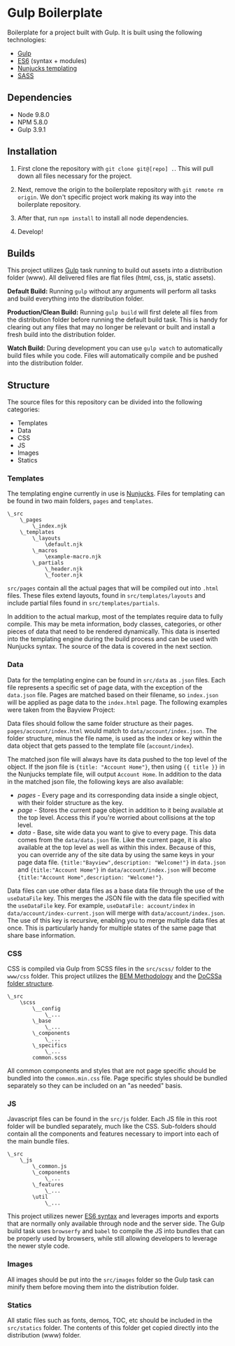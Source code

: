 # Gulp Boilerplate

Boilerplate for a project built with Gulp. It is built using the following technologies:

- [Gulp](https://gulpjs.com/)
- [ES6](http://es6-features.org/) (syntax + modules)
- [Nunjucks templating](https://mozilla.github.io/nunjucks/)
- [SASS](https://sass-lang.com/)

## Dependencies

- Node 9.8.0
- NPM 5.8.0
- Gulp 3.9.1

## Installation
1. First clone the repository with `git clone git@[repo] .`. This will pull down all files necessary for the project.

2. Next, remove the origin to the boilerplate repository with `git remote rm origin`. We don't specific project work making its way into the boilerplate repository.

3. After that, run `npm install` to install all node dependencies.

4. Develop!


## Builds
This project utilizes [Gulp](https://gulpjs.com/) task running to build out assets into a distribution folder (www). All delivered files are flat files (html, css, js, static assets).

**Default Build:** Running `gulp` without any arguments will perform all tasks and build everything into the distribution folder.

**Production/Clean Build:** Running `gulp build` will first delete all files from the distribution folder before running the default build task. This is handy for clearing out any files that may no longer be relevant or built and install a fresh build into the distribution folder.

**Watch Build:** During development you can use `gulp watch` to automatically build files while you code. Files will automatically compile and be pushed into the distribution folder.

## Structure
The source files for this repository can be divided into the following categories:
- Templates
- Data
- CSS
- JS
- Images
- Statics

### Templates
The templating engine currently in use is [Nunjucks](https://mozilla.github.io/nunjucks/). Files for templating can be found in two main folders, `pages` and `templates`.

```
\_src
    \_pages
        \_index.njk
    \_templates
        \_layouts
            \default.njk
        \_macros
            \example-macro.njk
        \_partials
            \_header.njk
            \_footer.njk
```

`src/pages` contain all the actual pages that will be compiled out into `.html` files. These files extend layouts, found in `src/templates/layouts` and include partial files found in `src/templates/partials`.

In addition to the actual markup, most of the templates require data to fully compile. This may be meta information, body classes, categories, or other pieces of data that need to be rendered dynamically. This data is inserted into the templating engine during the build process and can be used with Nunjucks syntax. The source of the data is covered in the next section.

### Data
Data for the templating engine can be found in `src/data` as `.json` files. Each file represents a specific set of page data, with the exception of the `data.json` file. Pages are matched based on their filename, so `index.json` will be applied as page data to the `index.html` page. The following examples were taken from the Bayview Project:

Data files should follow the same folder structure as their pages. `pages/account/index.html` would match to `data/account/index.json`. The folder structure, minus the file name, is used as the index or key within the data object that gets passed to the template file (`account/index`).

The matched json file will always have its data pushed to the top level of the object. If the json file is `{title: "Account Home"}`, then using `{{ title }}` in the Nunjucks template file, will output `Account Home`. In addition to the data in the matched json file, the following keys are also available:

* *pages* - Every page and its corresponding data inside a single object, with their folder structure as the key.
* *page* - Stores the current page object in addition to it being available at the top level. Access this if you're worried about collisions at the top level.
* *data* - Base, site wide data you want to give to every page. This data comes from the `data/data.json` file. Like the current page, it is also available at the top level as well as within this index. Because of this, you can override any of the site data by using the same keys in your page data file. `{title:"Bayview",description: "Welcome!"}` in `data.json` and `{title:"Account Home"}` in `data/account/index.json` will become `{title:"Account Home",description: "Welcome!"}`.

Data files can use other data files as a base data file through the use of the `useDataFile` key. This merges the JSON file with the data file specified with the `useDataFile` key. For example, `useDataFile: account/index` in `data/account/index-current.json` will merge with `data/account/index.json`. The use of this key is recursive, enabling you to merge multiple data files at once. This is particularly handy for multiple states of the same page that share base information.

### CSS
CSS is compiled via Gulp from SCSS files in the `src/scss/` folder to the `www/css` folder. This project utilizes the [BEM Methodology](https://en.bem.info/methodology/key-concepts/) and the [DoCSSa folder structure](http://mlarcher.github.io/docssa/#fileStructure).

```
\_src
    \scss
        \__config
            \_...
        \_base
            \_...
        \_components
            \_...
        \_specifics
            \_...
        common.scss
```

All common components and styles that are not page specific should be bundled into the `common.min.css` file. Page specific styles should be bundled separately so they can be included on an "as needed" basis.

### JS
Javascript files can be found in the `src/js` folder. Each JS file in this root folder will be bundled separately, much like the CSS. Sub-folders should contain all the components and features necessary to import into each of the main bundle files.

```
\_src
    \_js
        \_common.js
        \_components
            \_...
        \_features
            \_...
        \util
            \_...
```

This project utilizes newer [ES6 syntax](http://es6-features.org/) and leverages imports and exports that are normally only available through node and the server side. The Gulp build task uses `browserfy` and `babel` to compile the JS into bundles that can be properly used by browsers, while still allowing developers to leverage the newer style code.

### Images
All images should be put into the `src/images` folder so the Gulp task can minify them before moving them into the distribution folder.

### Statics
All static files such as fonts, demos, TOC, etc should be included in the `src/statics` folder. The contents of this folder get copied directly into the distribution (www) folder.
